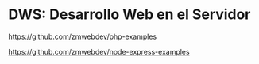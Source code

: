 # DWS: Desarrollo Web en el Servidor

https://github.com/zmwebdev/php-examples

https://github.com/zmwebdev/node-express-examples
